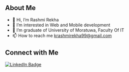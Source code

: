 <h2>About Me</h2>

- 👋 Hi, I’m Rashmi Rekha
- 👀 I’m interested in Web and Mobile development
- 🌱 I’m graduate of University of Moratuwa, Faculty Of IT
- 📫 How to reach me krashmirekha99@gmail.com

<h2>Connect with Me</h2>
<div id="badges">
  <a href="https://www.linkedin.com/in/rashmi-kothalawala-6a9479220/">
    <img src="https://img.shields.io/badge/LinkedIn-blue?style=for-the-badge&logo=linkedin&logoColor=white" alt="LinkedIn Badge"/>
  </a>

</div>
<br/>



<!---
rashmirekha99/rashmirekha99 is a ✨ special ✨ repository because its `README.md` (this file) appears on your GitHub profile.
You can click the Preview link to take a look at your changes.
--->
